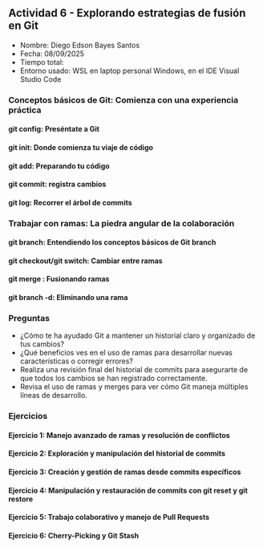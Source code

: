 ## Actividad 6 - Explorando estrategias de fusión en Git

-   Nombre: Diego Edson Bayes Santos
-   Fecha: 08/09/2025
-   Tiempo total:
-   Entorno usado: WSL en laptop personal Windows, en el IDE Visual Studio Code

### Conceptos básicos de Git: Comienza con una experiencia práctica

#### git config: Preséntate a Git

#### git init: Donde comienza tu viaje de código

#### git add: Preparando tu código

#### git commit: registra cambios

#### git log: Recorrer el árbol de commits

### Trabajar con ramas: La piedra angular de la colaboración

#### git branch: Entendiendo los conceptos básicos de Git branch

#### git checkout/git switch: Cambiar entre ramas

#### git merge <Branch-Name>: Fusionando ramas

#### git branch -d: Eliminando una rama

### Preguntas

-   ¿Cómo te ha ayudado Git a mantener un historial claro y organizado de tus cambios?
-   ¿Qué beneficios ves en el uso de ramas para desarrollar nuevas características o corregir errores?
-   Realiza una revisión final del historial de commits para asegurarte de que todos los cambios se han registrado correctamente.
-   Revisa el uso de ramas y merges para ver cómo Git maneja múltiples líneas de desarrollo.

### Ejercicios

#### Ejercicio 1: Manejo avanzado de ramas y resolución de conflictos

#### Ejercicio 2: Exploración y manipulación del historial de commits

#### Ejercicio 3: Creación y gestión de ramas desde commits específicos

#### Ejercicio 4: Manipulación y restauración de commits con git reset y git restore

#### Ejercicio 5: Trabajo colaborativo y manejo de Pull Requests

#### Ejercicio 6: Cherry-Picking y Git Stash
